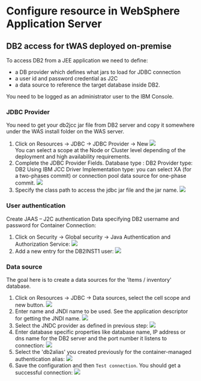 # Configure resource in WebSphere Application Server

## DB2 access for tWAS deployed on-premise

To access DB2 from a JEE application we need to define:

* a DB provider which defines what jars to load for JDBC connection
* a user id and password credential as J2C
* a data source to reference the target database inside DB2.

You need to be logged as an administrator user to the IBM Console.

### JDBC Provider

You need to get your db2jcc jar file from DB2 server and copy it somewhere under the WAS install folder on the WAS server.

1. Click on Resources -> JDBC -> JDBC Provider -> New
  ![](jdbc-provider-0.png)   
  You can select a scope at the Node or Cluster level depending of the deployment and high availability requirements.
1. Complete the JDBC Provider Fields.
  Database type : DB2
  Provider type: DB2 Using IBM  JCC Driver
  Implementation type: you can select XA (for a two-phases commit) or connection pool data source for one-phase commit.
  ![](jdbc-provider-1.png)  
1. Specify the class path to access the jdbc jar file and the jar name.
  ![](jdbc-provider-2.png)   

### User authentication

Create JAAS – J2C authentication Data specifying DB2 username and password for Container Connection:

1. Click on Security -> Global security -> Java Authentication and Authorization Service:
 ![](jaas-link.png)  
1. Add a new entry for the DB2INST1 user:
 ![](jaas-db2user.png)  

### Data source

The goal here is to create a data sources for the 'Items / inventory' database.

1. Click on Resources -> JDBC -> Data sources, select the cell scope and new button.
   ![](wasnd-ds-1.png)   
1. Enter name and JNDI name to be used. See the application descriptor for getting the JNDI name.
 ![](wasnd-ds-2.png)   
1. Select the JNDC provider as defined in previous step:
  ![](wasnd-ds-3.png)  
1. Enter database specific properties like database name, IP address or dns name for the DB2 server and the port number it listens to connection:
  ![](wasnd-ds-4.png)  
1.  Select the 'db2alias' you created previously for the container-managed authentication alias:
   ![](wasnd-ds-5.png)   
1. Save the configuration and then `Test connection`. You should get a successful connection:
   ![](wasnd-ds-test.png)  

